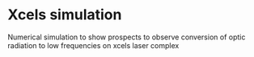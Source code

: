# Xcels simulation
Numerical simulation to show prospects to observe conversion of optic radiation to low frequencies on xcels laser complex